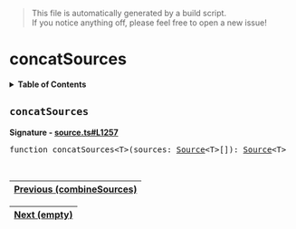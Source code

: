> This file is automatically generated by a build script.<br>If you notice anything off, please feel free to open a new issue!

# concatSources

<details><summary><b>Table of Contents</b></summary>

1. [<code>concatSources</code>](#concatSources)</details>

## <a name="concatSources"></a><code>concatSources</code>

<b>Signature - [source.ts#L1257](..\/..\/packages\/core\/src\/source.ts#L1257)</b>

<pre>function concatSources&lt;T&gt;(sources: <a href="00-Source.md#Source-Interface">Source</a>&lt;T&gt;[]): <a href="00-Source.md#Source-Interface">Source</a>&lt;T&gt;</pre><br>

| [Previous \(combineSources\)](08-combineSources.md#readme) |
| --- |

<div align="right">

| [Next \(empty\)](10-empty.md#readme) |
| --- |
</div>
